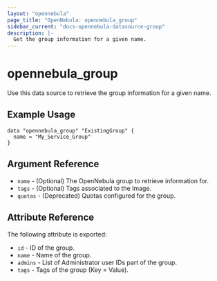 ```yaml
---
layout: "opennebula"
page_title: "OpenNebula: opennebula_group"
sidebar_current: "docs-opennebula-datasource-group"
description: |-
  Get the group information for a given name.
---
```


# opennebula_group

Use this data source to retrieve the group information for a given name.

## Example Usage

```hcl
data "opennebula_group" "ExistingGroup" {
  name = "My_Service_Group"
}
```

## Argument Reference

* `name` - (Optional) The OpenNebula group to retrieve information for.
* `tags` - (Optional) Tags associated to the Image.
* `quotas` - (Deprecated) Quotas configured for the group.

## Attribute Reference

The following attribute is exported:

* `id` - ID of the group.
* `name` - Name of the group.
* `admins` - List of Administrator user IDs part of the group.
* `tags` - Tags of the group (Key = Value).
